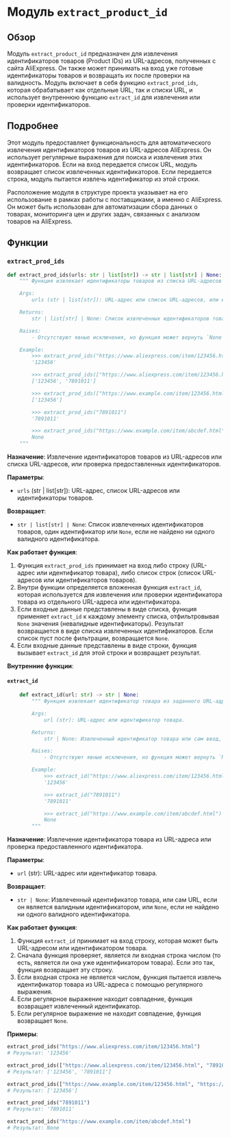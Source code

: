 # Модуль `extract_product_id`

## Обзор

Модуль `extract_product_id` предназначен для извлечения идентификаторов товаров (Product IDs) из URL-адресов, полученных с сайта AliExpress. Он также может принимать на вход уже готовые идентификаторы товаров и возвращать их после проверки на валидность. Модуль включает в себя функцию `extract_prod_ids`, которая обрабатывает как отдельные URL, так и списки URL, и использует внутреннюю функцию `extract_id` для извлечения или проверки идентификаторов.

## Подробнее

Этот модуль предоставляет функциональность для автоматического извлечения идентификаторов товаров из URL-адресов AliExpress. Он использует регулярные выражения для поиска и извлечения этих идентификаторов. Если на вход передается список URL, модуль возвращает список извлеченных идентификаторов. Если передается строка, модуль пытается извлечь идентификатор из этой строки.

Расположение модуля в структуре проекта указывает на его использование в рамках работы с поставщиками, а именно с AliExpress. Он может быть использован для автоматизации сбора данных о товарах, мониторинга цен и других задач, связанных с анализом товаров на AliExpress.

## Функции

### `extract_prod_ids`

```python
def extract_prod_ids(urls: str | list[str]) -> str | list[str] | None:
    """ Функция извлекает идентификаторы товаров из списка URL-адресов или возвращает идентификаторы, если они уже предоставлены.

    Args:
        urls (str | list[str]): URL-адрес или список URL-адресов, или идентификаторы товаров.

    Returns:
        str | list[str] | None: Список извлеченных идентификаторов товаров, один идентификатор или `None`, если не найдено ни одного валидного идентификатора.

    Raises:
        - Отсутствуют явные исключения, но функция может вернуть `None` в случае отсутствия валидных идентификаторов.

    Example:
        >>> extract_prod_ids("https://www.aliexpress.com/item/123456.html")
        '123456'

        >>> extract_prod_ids(["https://www.aliexpress.com/item/123456.html", "7891011.html"])
        ['123456', '7891011']

        >>> extract_prod_ids(["https://www.example.com/item/123456.html", "https://www.example.com/item/abcdef.html"])
        ['123456']

        >>> extract_prod_ids("7891011")
        '7891011'

        >>> extract_prod_ids("https://www.example.com/item/abcdef.html")
        None
    """

```

**Назначение**: Извлечение идентификаторов товаров из URL-адресов или списка URL-адресов, или проверка предоставленных идентификаторов.

**Параметры**:
- `urls` (str | list[str]): URL-адрес, список URL-адресов или идентификаторы товаров.

**Возвращает**:
- `str | list[str] | None`: Список извлеченных идентификаторов товаров, один идентификатор или `None`, если не найдено ни одного валидного идентификатора.

**Как работает функция**:
1.  Функция `extract_prod_ids` принимает на вход либо строку (URL-адрес или идентификатор товара), либо список строк (список URL-адресов или идентификаторов товаров).
2.  Внутри функции определяется вложенная функция `extract_id`, которая используется для извлечения или проверки идентификатора товара из отдельного URL-адреса или идентификатора.
3.  Если входные данные представлены в виде списка, функция применяет `extract_id` к каждому элементу списка, отфильтровывая `None` значения (невалидные идентификаторы). Результат возвращается в виде списка извлеченных идентификаторов. Если список пуст после фильтрации, возвращается `None`.
4.  Если входные данные представлены в виде строки, функция вызывает `extract_id` для этой строки и возвращает результат.

**Внутренние функции**:

#### `extract_id`

```python
    def extract_id(url: str) -> str | None:
        """ Функция извлекает идентификатор товара из заданного URL-адреса или проверяет идентификатор товара.

        Args:
            url (str): URL-адрес или идентификатор товара.

        Returns:
            str | None: Извлеченный идентификатор товара или сам ввод, если это валидный идентификатор, или `None`, если не найдено ни одного валидного идентификатора.

        Raises:
            - Отсутствуют явные исключения, но функция может вернуть `None` в случае отсутствия валидного идентификатора.

        Example:
            >>> extract_id("https://www.aliexpress.com/item/123456.html")
            '123456'

            >>> extract_id("7891011")
            '7891011'

            >>> extract_id("https://www.example.com/item/abcdef.html")
            None
        """
```

**Назначение**: Извлечение идентификатора товара из URL-адреса или проверка предоставленного идентификатора.

**Параметры**:
- `url` (str): URL-адрес или идентификатор товара.

**Возвращает**:
- `str | None`: Извлеченный идентификатор товара, или сам URL, если он является валидным идентификатором, или `None`, если не найдено ни одного валидного идентификатора.

**Как работает функция**:
1.  Функция `extract_id` принимает на вход строку, которая может быть URL-адресом или идентификатором товара.
2.  Сначала функция проверяет, является ли входная строка числом (то есть, является ли она уже идентификатором товара). Если это так, функция возвращает эту строку.
3.  Если входная строка не является числом, функция пытается извлечь идентификатор товара из URL-адреса с помощью регулярного выражения.
4.  Если регулярное выражение находит совпадение, функция возвращает извлеченный идентификатор.
5.  Если регулярное выражение не находит совпадение, функция возвращает `None`.

**Примеры**:

```python
extract_prod_ids("https://www.aliexpress.com/item/123456.html")
# Результат: '123456'

extract_prod_ids(["https://www.aliexpress.com/item/123456.html", "7891011.html"])
# Результат: ['123456', '7891011']

extract_prod_ids(["https://www.example.com/item/123456.html", "https://www.example.com/item/abcdef.html"])
# Результат: ['123456']

extract_prod_ids("7891011")
# Результат: '7891011'

extract_prod_ids("https://www.example.com/item/abcdef.html")
# Результат: None